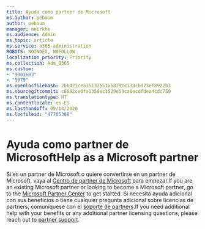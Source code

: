 ```yaml
---
title: Ayuda como partner de Microsoft
ms.author: pebaum
author: pebaum
manager: mnirkhe
ms.audience: Admin
ms.topic: article
ms.service: o365-administration
ROBOTS: NOINDEX, NOFOLLOW
localization_priority: Priority
ms.collection: Adm_O365
ms.custom:
- "9001683"
- "5079"
ms.openlocfilehash: 2bb421ce335132551a6829cc138cbd73ef8922b3
ms.sourcegitcommit: c6692ce0fa1358ec3529e59ca0ecdfdea4cdc759
ms.translationtype: HT
ms.contentlocale: es-ES
ms.lasthandoff: 09/14/2020
ms.locfileid: "47705388"
---
```

# <a name="help-as-a-microsoft-partner"></a><span data-ttu-id="650ee-102">Ayuda como partner de Microsoft</span><span class="sxs-lookup"><span data-stu-id="650ee-102">Help as a Microsoft partner</span></span>

<span data-ttu-id="650ee-103">Si es un partner de Microsoft o quiere convertirse en un partner de Microsoft, vaya al [Centro de partner de Microsoft](https://support.microsoft.com/help/4499930/partner-center-overview) para empezar.</span><span class="sxs-lookup"><span data-stu-id="650ee-103">If you are an existing Microsoft partner or looking to become a Microsoft partner, go to the [Microsoft Partner Center](https://support.microsoft.com/help/4499930/partner-center-overview) to get started.</span></span> <span data-ttu-id="650ee-104">Si necesita ayuda adicional con sus beneficios o tiene cualquier pregunta adicional sobre licencias de partners, comuníquese con el [soporte de partners](https://aka.ms/partnersupport).</span><span class="sxs-lookup"><span data-stu-id="650ee-104">If you need additional help with your benefits or any additional partner licensing questions, please reach out to [partner support](https://aka.ms/partnersupport).</span></span>
